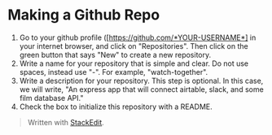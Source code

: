 
# Making a Github Repo

1. Go to your github profile ([https://github.com/*YOUR-USERNAME*] in your internet browser, and click on "Repositories". Then click on the green button that says "New" to create a new repository. 
2. Write a name for your repository that is simple and clear. Do not use spaces, instead use "-". For example, "watch-together".
3. Write a description for your repository. This step is optional. In this case, we will write, "An express app that will connect airtable, slack, and some film database API."
4. Check the box to initialize this repository with a README.
> Written with [StackEdit](https://stackedit.io/).
<!--stackedit_data:
eyJoaXN0b3J5IjpbLTcwOTk4ODc4NCw1ODIyNjU2MTAsMjI1ND
Q0Njg3LDEzODM1Mjg4MjZdfQ==
-->